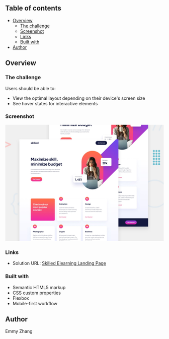 ## Table of contents

- [Overview](#overview)
  - [The challenge](#the-challenge)
  - [Screenshot](#screenshot)
  - [Links](#links)
  - [Built with](#built-with)
- [Author](#author)

## Overview

### The challenge

Users should be able to:

- View the optimal layout depending on their device's screen size
- See hover states for interactive elements

### Screenshot

![](./preview.jpg)

### Links

- Solution URL: [Skilled Elearning Landing Page](https://emmyz.github.io/skilled-elearning-landing-page/)

### Built with

- Semantic HTML5 markup
- CSS custom properties
- Flexbox
- Mobile-first workflow

## Author

Emmy Zhang